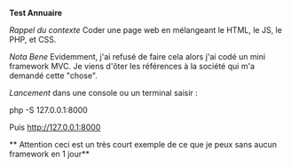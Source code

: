 **Test Annuaire**

*Rappel du contexte*
Coder une page web en mélangeant le HTML, le JS, le PHP, et CSS.

*Nota Bene*
Evidemment, j'ai refusé de faire cela alors j'ai codé un 
mini framework MVC.
Je viens d'ôter les références à la société qui m'a demandé cette "chose".


*Lancement*
dans une console ou un terminal saisir :

php -S 127.0.0.1:8000

Puis http://127.0.0.1:8000

** Attention ceci est un très court exemple de ce
que je peux sans aucun framework en 1 jour**